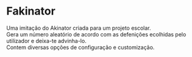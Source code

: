 # Fakinator
Uma imitação do Akinator criada para um projeto escolar.<br>
Gera um número aleatório de acordo com as defenições ecolhidas pelo utilizador e deixa-te advinha-lo.<br>
Contem diversas opções de configuração e customização.
